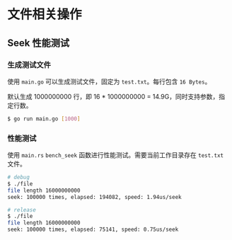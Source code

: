 # 文件相关操作

## Seek 性能测试

### 生成测试文件

使用 `main.go` 可以生成测试文件，固定为 `test.txt`。每行包含 `16 Bytes`。

默认生成 1000000000 行，即 16 * 1000000000 = 14.9G，同时支持参数，指定行数。

``` sh
$ go run main.go [1000]
```

### 性能测试

使用 `main.rs` `bench_seek` 函数进行性能测试。需要当前工作目录存在 `test.txt` 文件。

``` sh
# debug
$ ./file
file length 16000000000
seek: 100000 times, elapsed: 194082, speed: 1.94us/seek
```

``` sh
# release
$ ./file
file length 16000000000
seek: 100000 times, elapsed: 75141, speed: 0.75us/seek
```
